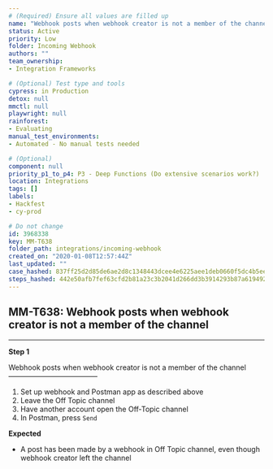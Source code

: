 ```yaml
---
# (Required) Ensure all values are filled up
name: "Webhook posts when webhook creator is not a member of the channel"
status: Active
priority: Low
folder: Incoming Webhook
authors: ""
team_ownership: 
- Integration Frameworks

# (Optional) Test type and tools
cypress: in Production
detox: null
mmctl: null
playwright: null
rainforest: 
- Evaluating
manual_test_environments: 
- Automated - No manual tests needed

# (Optional)
component: null
priority_p1_to_p4: P3 - Deep Functions (Do extensive scenarios work?)
location: Integrations
tags: []
labels: 
- Hackfest
- cy-prod

# Do not change
id: 3968338
key: MM-T638
folder_path: integrations/incoming-webhook
created_on: "2020-01-08T12:57:44Z"
last_updated: ""
case_hashed: 837ff25d2d85de6ae2d8c1348443dcee4e6225aee1deb0660f5dc4b5ee8f1ace24b5971d89ebf5b4a3fa04610912ea42
steps_hashed: 442e50afb7fef63cfd2b81a23c3b2041d266dd3b3914293b87a61949259df36a78c59786e8ee9434f180f8bd2b47fd14
---
```


## MM-T638: Webhook posts when webhook creator is not a member of the channel

---

**Step 1**

Webhook posts when webhook creator is not a member of the channel\
–––––––––––––––––––––––––

1. Set up webhook and Postman app as described above
2. Leave the Off Topic channel
3. Have another account open the Off-Topic channel
4. In Postman, press `Send`

**Expected**

- A post has been made by a webhook in Off Topic channel, even though webhook creator left the channel

